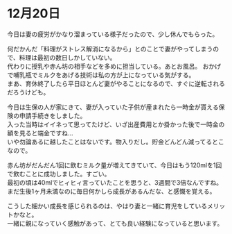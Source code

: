 # 12月20日

今日は妻の疲労がかなり溜まっている様子だったので、少し休んでもらった。

何だかんだ「料理がストレス解消になるから」とのことで妻がやってしまうので、料理は最初の数日しかしていない。  
代わりに授乳や赤ん坊の相手などを多めに担当している。あとお風呂。
おかげで哺乳瓶でミルクをあげる技術は私の方が上になっている気がする。  
まあ、育休終了したら平日ほとんど妻がやることになるので、すぐに逆転されるだろうけども。

今日は生保の人が家にきて、妻が入っていた子供が産まれたら一時金が貰える保険の申請手続きをしました。  
入った当時はイイネって思ってたけど、いざ出産費用とか掛かった後で一時金の額を見ると端金ですね…  
いや勿論あるに越したことはないです。物入りだし。貯金どんどん減ってるとこなので。

赤ん坊がだんだん1回に飲むミルク量が増えてきていて、今日はもう120mlを1回で飲むことに成功しました。すごい。  
最初の頃は40mlでヒィヒィ言っていたことを思うと、3週間で3倍なんですね。  
まだ生後1ヶ月未満なのに毎日何かしら成長があるんだな、と感慨を覚える。

こうした細かい成長を感じられるのは、やはり妻と一緒に育児をしているメリットかなと。  
一緒に親になっていく感触があって、とても良い経験になっていると思います。